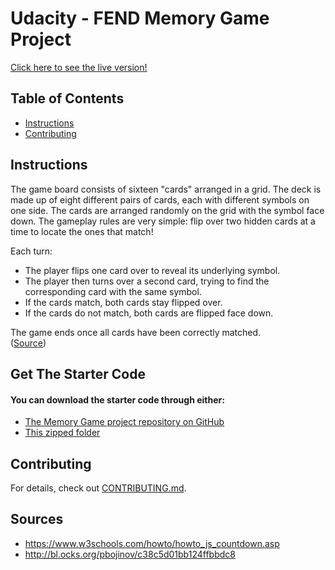 # Udacity - FEND Memory Game Project
[Click here to see the live version!](https://thomaszegos.github.io/Memory-Game-Project/)

## Table of Contents

* [Instructions](#instructions)
* [Contributing](#contributing)

## Instructions
The game board consists of sixteen "cards" arranged in a grid. The deck is made up of eight different pairs of cards, each with different symbols on one side. The cards are arranged randomly on the grid with the symbol face down. The gameplay rules are very simple: flip over two hidden cards at a time to locate the ones that match!

Each turn:
* The player flips one card over to reveal its underlying symbol.
* The player then turns over a second card, trying to find the corresponding card with the same symbol.
* If the cards match, both cards stay flipped over.
* If the cards do not match, both cards are flipped face down.

The game ends once all cards have been correctly matched.  
([Source](https://classroom.udacity.com/nanodegrees/nd001/parts/3d3d1bdc-316b-46c2-bdcf-b713c82804da/modules/677caa06-55d6-444e-a853-08627c5516a7/lessons/4227cbf4-f6ce-4798-a7e5-b1ce3b9e7c33/concepts/0a38769e-8e23-4e3f-9482-d8d1aa80fbb6))

## Get The Starter Code
#### You can download the starter code through either:
* [The Memory Game project repository on GitHub](https://github.com/udacity/fend-project-memory-game)
* [This zipped folder](https://github.com/udacity/fend-project-memory-game/archive/master.zip)

## Contributing
For details, check out [CONTRIBUTING.md](CONTRIBUTING.md).

## Sources
* https://www.w3schools.com/howto/howto_js_countdown.asp
* http://bl.ocks.org/pbojinov/c38c5d01bb124ffbbdc8
